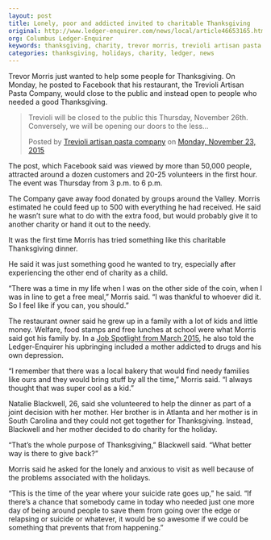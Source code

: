 ```yaml
---
layout: post
title: Lonely, poor and addicted invited to charitable Thanksgiving
original: http://www.ledger-enquirer.com/news/local/article46653165.html
org: Columbus Ledger-Enquirer
keywords: thanksgiving, charity, trevor morris, trevioli artisan pasta company
categories: thanksgiving, holidays, charity, ledger, news
---
```


Trevor Morris just wanted to help some people for Thanksgiving. On Monday, he posted to Facebook that his restaurant, the Trevioli Artisan Pasta Company, would close to the public and instead open to people who needed a good Thanksgiving.

<!--break-->

<div id="fb-root"></div><script>(function(d, s, id) {  var js, fjs = d.getElementsByTagName(s)[0];  if (d.getElementById(id)) return;  js = d.createElement(s); js.id = id;  js.src = "//connect.facebook.net/en_US/sdk.js#xfbml=1&version=v2.3";  fjs.parentNode.insertBefore(js, fjs);}(document, 'script', 'facebook-jssdk'));</script><div class="fb-post" data-href="https://www.facebook.com/permalink.php?story_fbid=1189041907797068&amp;id=648844985150099&amp;substory_index=0" data-width="500"><div class="fb-xfbml-parse-ignore"><blockquote cite="https://www.facebook.com/permalink.php?story_fbid=1189041907797068&amp;id=648844985150099&amp;substory_index=0"><p>Trevioli will be closed to the public this Thursday, November 26th. Conversely, we will be opening our doors to the less...</p>Posted by <a href="https://www.facebook.com/Trevioli-artisan-pasta-company-648844985150099/">Trevioli artisan pasta company</a> on&nbsp;<a href="https://www.facebook.com/permalink.php?story_fbid=1189041907797068&amp;id=648844985150099&amp;substory_index=0">Monday, November 23, 2015</a></blockquote></div></div>

The post, which Facebook said was viewed by more than 50,000 people, attracted around a dozen customers and 20-25 volunteers in the first hour. The event was Thursday from 3 p.m. to 6 p.m.

The Company gave away food donated by groups around the Valley. Morris estimated he could feed up to 500 with everything he had received. He said he wasn’t sure what to do with the extra food, but would probably give it to another charity or hand it out to the needy.

It was the first time Morris has tried something like this charitable Thanksgiving dinner.

He said it was just something good he wanted to try, especially after experiencing the other end of charity as a child.

“There was a time in my life when I was on the other side of the coin, when I was in line to get a free meal,” Morris said. “I was thankful to whoever did it. So I feel like if you can, you should.”

The restaurant owner said he grew up in a family with a lot of kids and little money. Welfare, food stamps and free lunches at school were what Morris said got his family by. In a [Job Spotlight from March 2015](http://www.ledger-enquirer.com/news/local/article29435938.html), he also told the Ledger-Enquirer his upbringing included a mother addicted to drugs and his own depression.

“I remember that there was a local bakery that would find needy families like ours and they would bring stuff by all the time,” Morris said. “I always thought that was super cool as a kid.”

Natalie Blackwell, 26, said she volunteered to help the dinner as part of a joint decision with her mother. Her brother is in Atlanta and her mother is in South Carolina and they could not get together for Thanksgiving. Instead, Blackwell and her mother decided to do charity for the holiday.

“That’s the whole purpose of Thanksgiving,” Blackwell said. “What better way is there to give back?”

Morris said he asked for the lonely and anxious to visit as well because of the problems associated with the holidays.

“This is the time of the year where your suicide rate goes up,” he said. “If there’s a chance that somebody came in today who needed just one more day of being around people to save them from going over the edge or relapsing or suicide or whatever, it would be so awesome if we could be something that prevents that from happening.”